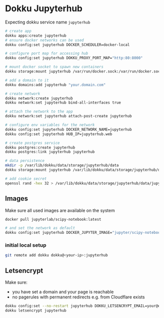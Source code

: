 # Dokku Jupyterhub

Expecting dokku service name `jupyterhub`

```sh
# create app
dokku apps:create jupyterhub
# ensure docker networks can be used
dokku config:set jupyterhub DOCKER_SCHEDULER=docker-local

# configure port map for accessing hub
dokku config:set jupyterhub DOKKU_PROXY_PORT_MAP="http:80:8000"

# mount docker socket to spawn new containers
dokku storage:mount jupyterhub /var/run/docker.sock:/var/run/docker.sock

# add a domain to it
dokku domains:add jupyterhub "your.domain.com"

# create network
dokku network:create jupyterhub
dokku network:set jupyterhub bind-all-interfaces true

# attach the network to the app
dokku network:set jupyterhub attach-post-create jupyterhub

# configure env variables for the network
dokku config:set jupyterhub DOCKER_NETWORK_NAME=jupyterhub
dokku config:set jupyterhub HUB_IP=jupyterhub.web

# create postgres service
dokku postgres:create jupyterhub
dokku postgres:link jupyterhub jupyterhub

# data persistence
mkdir -p /var/lib/dokku/data/storage/jupyterhub/data
dokku storage:mount jupyterhub /var/lib/dokku/data/storage/jupyterhub/data:/data

# add cookie secret
openssl rand -hex 32 > /var/lib/dokku/data/storage/jupyterhub/data/jupyterhub_cookie_secret
```

## Images

Make sure all used images are available on the system

```sh
docker pull jupyterlab/scipy-notebook:latest

# and set the network as default
dokku config:set jupyterhub DOCKER_JUPYTER_IMAGE="jupyter/scipy-notebook:latest"
```

### initial local setup

```sh
git remote add dokku dokku@<your-ip>:jupyterhub
```

## Letsencrypt

Make sure:

- you have set a domain and your page is reachable
- no pagerules with permanent redirects e.g. from Cloudflare exists

```sh
dokku config:set --no-restart jupyterhub DOKKU_LETSENCRYPT_EMAIL=your@email.address
dokku letsencrypt jupyterhub
```
